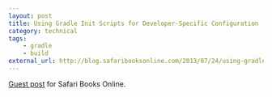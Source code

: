 ```yaml
---
layout: post
title: Using Gradle Init Scripts for Developer-Specific Configuration
category: technical
tags:
    - gradle
    - build
external_url: http://blog.safaribooksonline.com/2013/07/24/using-gradle-init-scripts-for-developer-specific-configuration/
---
```

[Guest post](http://blog.safaribooksonline.com/2013/07/24/using-gradle-init-scripts-for-developer-specific-configuration/) for Safari Books Online.
